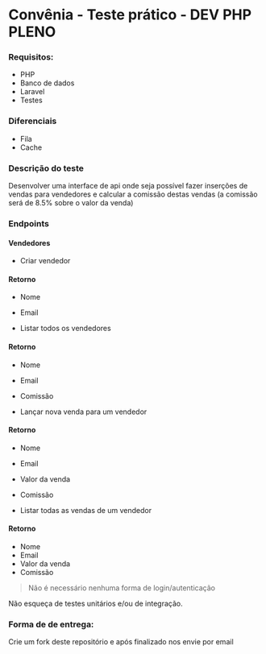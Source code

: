 # Convênia - Teste prático - DEV PHP PLENO

### Requisitos:
- PHP
- Banco de dados
- Laravel
- Testes

### Diferenciais
- Fila
- Cache

### Descrição do teste

Desenvolver uma interface de api onde seja possível fazer inserções de vendas para vendedores e calcular a comissão destas vendas (a comissão será de 8.5% sobre o valor da venda)

### Endpoints

#### Vendedores
- Criar vendedor

#### Retorno
- Nome
- Email

- Listar todos os vendedores

#### Retorno
- Nome
- Email
- Comissão

- Lançar nova venda para um vendedor

#### Retorno
- Nome
- Email
- Valor da venda
- Comissão

- Listar todas as vendas de um vendedor

#### Retorno
- Nome
- Email
- Valor da venda
- Comissão



> Não é necessário nenhuma forma de login/autenticação

Não esqueça de testes unitários e/ou de integração.

### Forma de de entrega:

Crie um fork deste repositório e após finalizado nos envie por email


